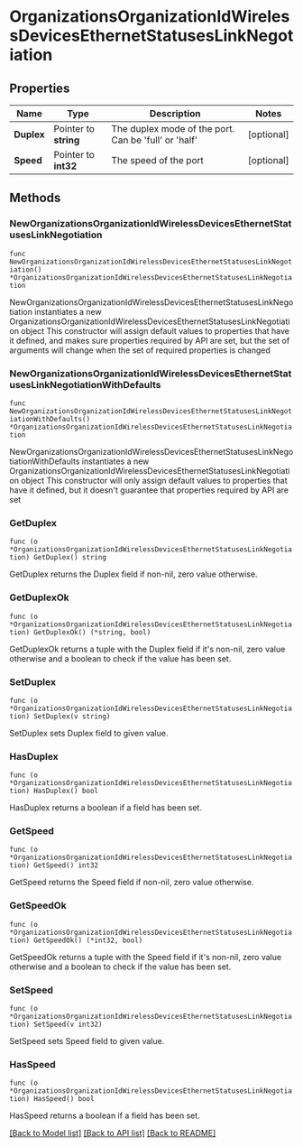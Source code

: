 # OrganizationsOrganizationIdWirelessDevicesEthernetStatusesLinkNegotiation

## Properties

Name | Type | Description | Notes
------------ | ------------- | ------------- | -------------
**Duplex** | Pointer to **string** | The duplex mode of the port. Can be &#39;full&#39; or &#39;half&#39; | [optional] 
**Speed** | Pointer to **int32** | The speed of the port | [optional] 

## Methods

### NewOrganizationsOrganizationIdWirelessDevicesEthernetStatusesLinkNegotiation

`func NewOrganizationsOrganizationIdWirelessDevicesEthernetStatusesLinkNegotiation() *OrganizationsOrganizationIdWirelessDevicesEthernetStatusesLinkNegotiation`

NewOrganizationsOrganizationIdWirelessDevicesEthernetStatusesLinkNegotiation instantiates a new OrganizationsOrganizationIdWirelessDevicesEthernetStatusesLinkNegotiation object
This constructor will assign default values to properties that have it defined,
and makes sure properties required by API are set, but the set of arguments
will change when the set of required properties is changed

### NewOrganizationsOrganizationIdWirelessDevicesEthernetStatusesLinkNegotiationWithDefaults

`func NewOrganizationsOrganizationIdWirelessDevicesEthernetStatusesLinkNegotiationWithDefaults() *OrganizationsOrganizationIdWirelessDevicesEthernetStatusesLinkNegotiation`

NewOrganizationsOrganizationIdWirelessDevicesEthernetStatusesLinkNegotiationWithDefaults instantiates a new OrganizationsOrganizationIdWirelessDevicesEthernetStatusesLinkNegotiation object
This constructor will only assign default values to properties that have it defined,
but it doesn't guarantee that properties required by API are set

### GetDuplex

`func (o *OrganizationsOrganizationIdWirelessDevicesEthernetStatusesLinkNegotiation) GetDuplex() string`

GetDuplex returns the Duplex field if non-nil, zero value otherwise.

### GetDuplexOk

`func (o *OrganizationsOrganizationIdWirelessDevicesEthernetStatusesLinkNegotiation) GetDuplexOk() (*string, bool)`

GetDuplexOk returns a tuple with the Duplex field if it's non-nil, zero value otherwise
and a boolean to check if the value has been set.

### SetDuplex

`func (o *OrganizationsOrganizationIdWirelessDevicesEthernetStatusesLinkNegotiation) SetDuplex(v string)`

SetDuplex sets Duplex field to given value.

### HasDuplex

`func (o *OrganizationsOrganizationIdWirelessDevicesEthernetStatusesLinkNegotiation) HasDuplex() bool`

HasDuplex returns a boolean if a field has been set.

### GetSpeed

`func (o *OrganizationsOrganizationIdWirelessDevicesEthernetStatusesLinkNegotiation) GetSpeed() int32`

GetSpeed returns the Speed field if non-nil, zero value otherwise.

### GetSpeedOk

`func (o *OrganizationsOrganizationIdWirelessDevicesEthernetStatusesLinkNegotiation) GetSpeedOk() (*int32, bool)`

GetSpeedOk returns a tuple with the Speed field if it's non-nil, zero value otherwise
and a boolean to check if the value has been set.

### SetSpeed

`func (o *OrganizationsOrganizationIdWirelessDevicesEthernetStatusesLinkNegotiation) SetSpeed(v int32)`

SetSpeed sets Speed field to given value.

### HasSpeed

`func (o *OrganizationsOrganizationIdWirelessDevicesEthernetStatusesLinkNegotiation) HasSpeed() bool`

HasSpeed returns a boolean if a field has been set.


[[Back to Model list]](../README.md#documentation-for-models) [[Back to API list]](../README.md#documentation-for-api-endpoints) [[Back to README]](../README.md)


